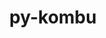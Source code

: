 ---
title: "py-kombu"
layout: cache
categories: [package, develop]
meta: {"compilers": ["none"], "num_specs": 12, "num_specs_by_stack": {"radiuss": 12, "root": 12}, "oss": ["ubuntu18.04"], "platforms": ["linux"], "stacks": ["radiuss", "root"], "targets": ["x86_64_v3"], "versions": ["5.3.5"]}
spec_details: [{"compiler": "none", "hash": "47udk56l5rmmnk6vm2zwrbpdtkcjxxcw", "os": "ubuntu18.04", "platform": "linux", "size": "-", "stacks": ["radiuss", "root"], "target": "x86_64_v3", "variants": ["build_system=python_pip", "~redis"], "versions": ["5.3.5"]}, {"compiler": "none", "hash": "7qwxirvdti4u6lgf5hazmgmpq3dfz76q", "os": "ubuntu18.04", "platform": "linux", "size": "-", "stacks": ["radiuss", "root"], "target": "x86_64_v3", "variants": ["build_system=python_pip", "~redis"], "versions": ["5.3.5"]}, {"compiler": "none", "hash": "fecylb4uja4khiu2q3faxlny5nx2epwn", "os": "ubuntu18.04", "platform": "linux", "size": "-", "stacks": ["radiuss", "root"], "target": "x86_64_v3", "variants": ["build_system=python_pip", "~redis"], "versions": ["5.3.5"]}, {"compiler": "none", "hash": "fuaycullkpx6qllma6gbu2g7dgxqwt47", "os": "ubuntu18.04", "platform": "linux", "size": "-", "stacks": ["radiuss", "root"], "target": "x86_64_v3", "variants": ["build_system=python_pip", "~redis"], "versions": ["5.3.5"]}, {"compiler": "none", "hash": "g6x4xhmttwdei7d7twdu3cv6djf2u5uw", "os": "ubuntu18.04", "platform": "linux", "size": "-", "stacks": ["radiuss", "root"], "target": "x86_64_v3", "variants": ["build_system=python_pip", "~redis"], "versions": ["5.3.5"]}, {"compiler": "none", "hash": "ogqxdyn7arbd7tx3bj3wgb4sgi3mh5jn", "os": "ubuntu18.04", "platform": "linux", "size": "-", "stacks": ["radiuss", "root"], "target": "x86_64_v3", "variants": ["build_system=python_pip", "~redis"], "versions": ["5.3.5"]}, {"compiler": "none", "hash": "paypu52xi6yewlnc3fsj32o24mwwj7yl", "os": "ubuntu18.04", "platform": "linux", "size": "-", "stacks": ["radiuss", "root"], "target": "x86_64_v3", "variants": ["build_system=python_pip", "~redis"], "versions": ["5.3.5"]}, {"compiler": "none", "hash": "pbdaiiggryjvdth2v3mz2ij6woqag3s2", "os": "ubuntu18.04", "platform": "linux", "size": "-", "stacks": ["radiuss", "root"], "target": "x86_64_v3", "variants": ["build_system=python_pip", "~redis"], "versions": ["5.3.5"]}, {"compiler": "none", "hash": "ptr7hxpzryd5ijlsko7sxwvbhl3q6fgt", "os": "ubuntu18.04", "platform": "linux", "size": "-", "stacks": ["radiuss", "root"], "target": "x86_64_v3", "variants": ["build_system=python_pip", "~redis"], "versions": ["5.3.5"]}, {"compiler": "none", "hash": "tcynpr7t7i5atm42sasqt24n64g3oogt", "os": "ubuntu18.04", "platform": "linux", "size": "-", "stacks": ["radiuss", "root"], "target": "x86_64_v3", "variants": ["build_system=python_pip", "~redis"], "versions": ["5.3.5"]}, {"compiler": "none", "hash": "txen7vpmj3sjbyphafluekrmx32b7ews", "os": "ubuntu18.04", "platform": "linux", "size": "-", "stacks": ["radiuss", "root"], "target": "x86_64_v3", "variants": ["build_system=python_pip", "~redis"], "versions": ["5.3.5"]}, {"compiler": "none", "hash": "yf33yxmsupjnyov65bmpff53r3mpmaci", "os": "ubuntu18.04", "platform": "linux", "size": "-", "stacks": ["radiuss", "root"], "target": "x86_64_v3", "variants": ["build_system=python_pip", "~redis"], "versions": ["5.3.5"]}]
---